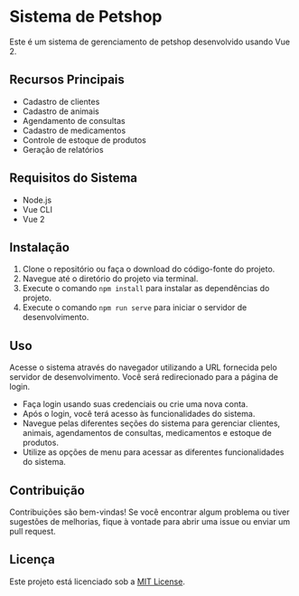 # Sistema de Petshop

Este é um sistema de gerenciamento de petshop desenvolvido usando Vue 2.

## Recursos Principais

- Cadastro de clientes
- Cadastro de animais
- Agendamento de consultas
- Cadastro de medicamentos
- Controle de estoque de produtos
- Geração de relatórios

## Requisitos do Sistema

- Node.js
- Vue CLI
- Vue 2

## Instalação

1. Clone o repositório ou faça o download do código-fonte do projeto.
2. Navegue até o diretório do projeto via terminal.
3. Execute o comando `npm install` para instalar as dependências do projeto.
4. Execute o comando `npm run serve` para iniciar o servidor de desenvolvimento.

## Uso

Acesse o sistema através do navegador utilizando a URL fornecida pelo servidor de desenvolvimento. Você será redirecionado para a página de login.

- Faça login usando suas credenciais ou crie uma nova conta.
- Após o login, você terá acesso às funcionalidades do sistema.
- Navegue pelas diferentes seções do sistema para gerenciar clientes, animais, agendamentos de consultas, medicamentos e estoque de produtos.
- Utilize as opções de menu para acessar as diferentes funcionalidades do sistema.

## Contribuição

Contribuições são bem-vindas! Se você encontrar algum problema ou tiver sugestões de melhorias, fique à vontade para abrir uma issue ou enviar um pull request.

## Licença

Este projeto está licenciado sob a [MIT License](https://opensource.org/licenses/MIT).
